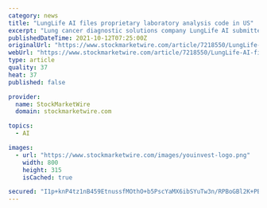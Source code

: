 ```yaml
---
category: news
title: "LungLife AI files proprietary laboratory analysis code in US"
excerpt: "Lung cancer diagnostic solutions company LungLife AI submitted its application for a proprietary laboratory analysis code to the American Medical Association. 'The code is the mechanism by which clinical laboratories can more specifically identify their tests when billing Medicare and commercial insurers,"
publishedDateTime: 2021-10-12T07:25:00Z
originalUrl: "https://www.stockmarketwire.com/article/7218550/LungLife-AI-files-proprietary-laboratory-analysis-code-in-US.html"
webUrl: "https://www.stockmarketwire.com/article/7218550/LungLife-AI-files-proprietary-laboratory-analysis-code-in-US.html"
type: article
quality: 37
heat: 37
published: false

provider:
  name: StockMarketWire
  domain: stockmarketwire.com

topics:
  - AI

images:
  - url: "https://www.stockmarketwire.com/images/youinvest-logo.png"
    width: 800
    height: 315
    isCached: true

secured: "I1p+knP4tz1nB459EtnussfMOthO+b5PscYaMX6ibSYuTw3n/RPBoGBl2K+PB8UZyJ8Or3rO23x6UFmJnn9gLKZwWT/FS8yIu1jwUTad2GN68K5Reaq7fa2dfVsArZv8JHieaZhlQGBkPQJaCy3CM1BeFLLSRlgZg1aZUoP4FAT3NVOIDREFWmjIjdbZ/MSQvy77FGR16Z+QxGgwq8OyelEjNmHjvplXvHAggDJ9l3VUYVrwZdJJfbVgHILautr6xc6mc19Qz7whEwQdhpFOXv9e/ql1RgOiXPG+YXJicyrQ0In1ZhB4cHdFIRJNf2NXy5BJmXwWqtN2TDLmmoOO67nsRWcMHex+dsxut4JXo08=;f/yUsIhwsczgidOe2mTn2g=="
---
```


